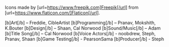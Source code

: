 Icons made by [url=https://www.freepik.com]Freepik[/url] from [url=https://www.flaticon.com/]Flaticon[/url].

[b]Art[/b] – Freddie, CibleArtist
[b]Programming[/b] – Pranav, Mokshith, K.Bouter
[b]Design[/b] – Shaan, Cal Norwood
[b]Sound/Music[/b] – Adam 
[b]Title Song[/b] – Cal Norwood
[b]Voice Actors[/b] - noobdrew, Steph, Pranav, Shaan
[b]Game Testing[/b] - PearsonSama
[b]Producer[/b] - Steph
